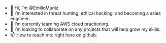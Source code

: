 - 👋 Hi, I’m @EmilioMuniz
- 👀 I’m interested in threat hunting, ethical hacking, and becoming a sales engineer.
- 🌱 I’m currently learning AWS cloud practioning.
- 💞️ I’m looking to collaborate on any projects that will help grow my skills.
- 📫 How to reach me: right here on github.

<!---
EmilioMuniz/EmilioMuniz is a ✨ special ✨ repository because its `README.md` (this file) appears on your GitHub profile.
You can click the Preview link to take a look at your changes.
--->
